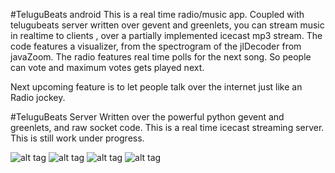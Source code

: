 #TeluguBeats android
This is a real time radio/music app. Coupled with telugubeats server written over gevent and greenlets, you can stream music in realtime to clients ,
over a partially implemented icecast mp3 stream. The code features a visualizer, from the spectrogram of the jlDecoder from javaZoom.
The radio features real time  polls for the next song. So people can vote and maximum votes gets played next.

Next upcoming feature is to let people talk over the internet just like an Radio jockey.




#TeluguBeats Server
Written over the powerful python gevent and greenlets, and raw socket code. This is a real time icecast streaming server.
This is still work under progress.



![alt tag](https://storage.googleapis.com/general_files/telugubeats/screenshots/S51015-131518.jpg)
![alt tag](https://storage.googleapis.com/general_files/telugubeats/screenshots/S51015-131521.jpg)
![alt tag](https://storage.googleapis.com/general_files/telugubeats/screenshots/S51015-131507.jpg)
![alt tag](https://storage.googleapis.com/general_files/telugubeats/screenshots/S51015-131541.jpg)


